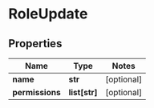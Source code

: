 # RoleUpdate

## Properties
Name | Type | Notes
------------ | ------------- | -------------
**name** | **str** | [optional] 
**permissions** | **list[str]** | [optional] 


